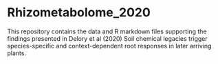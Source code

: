 # Rhizometabolome_2020
This repository contains the data and R markdown files supporting the findings presented in Delory et al (2020) Soil chemical legacies trigger species-specific and context-dependent root responses in later arriving plants.
